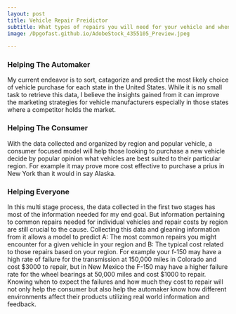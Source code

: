 ```yaml
---
layout: post
title: Vehicle Repair Preidictor
subtitle: What types of repairs you will need for your vehicle and when to expect them
image: /Dpgofast.github.io/AdobeStock_4355105_Preview.jpeg
      
---
```

### Helping The Automaker
My current endeavor is to sort, catagorize and predict the most likely choice of vehicle purchase for each state in the United States. While it is no small task to retrieve this data, I believe the insights gained from it can improve the marketing strategies for vehicle manufacturers especially in those states where a competitor holds the market. 

### Helping The Consumer
With the data collected and organized by region and popular vehicle, a consumer focused model will help those looking to purchase a new vehicle decide by popular opinion what vehicles are best suited to their particular region. For example it may prove more cost effective to purchase a prius in New York than it would in say Alaska. 

### Helping Everyone
In this multi stage process, the data collected in the first two stages has most of the information needed for my end goal. But information pertaining to common repairs needed for individual vehicles and repair costs by region are still crucial to the cause. Collecting this data and gleaning information from it allows a model to predict A: The most common repairs you might encounter for a given vehicle in your region and B: The typical cost related to those repairs based on your region. For example your f-150 may have a high rate of failure for the transmission at 150,000 miles in Colorado and cost $3000 to repair, but in New Mexico the F-150 may have a higher failure rate for the wheel bearings at 50,000 miles and cost $1000 to repair. Knowing when to expect the failures and how much they cost to repair will not only help the consumer but also help the automaker know how different environments affect their products utilizing real world information and feedback. 

